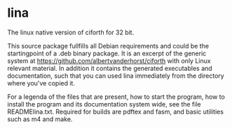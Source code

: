# lina
The linux native version of ciforth for 32 bit.

This source package fullfills all Debian requirements and could be the startingpoint of a .deb binary package.
It is an excerpt of the generic system at
https://github.com/albertvanderhorst/ciforth
with only Linux relevant material.
In addition it contains the generated executables and documentation, such that you can used lina immediately from the directory where you've copied it.

For a legenda of the files that are present, how to start the program, how to install the program and its documentation system wide, see the file READMElina.txt.
Required for builds are pdftex and fasm, and basic utilities such as m4 and make.
